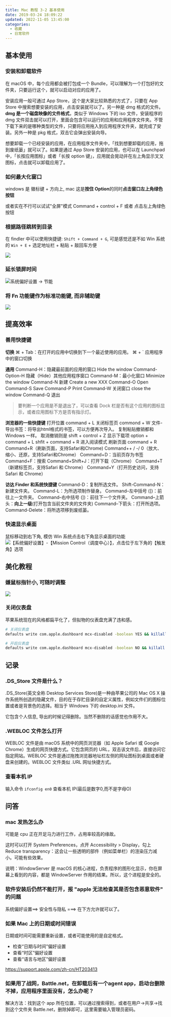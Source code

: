 ```yaml
---
title: Mac 教程 3-2 基本使用
date: 2019-03-24 18:09:22
updated: 2022-11-05 13:45:00
categories:
  - 收藏
  - 日常软件
---
```


## 基本使用

### 安装和卸载软件

在 macOS 中，每个应用都会被打包成一个 Bundle，可以理解为一个打包好的文件夹，只要运行这个，就可以启动对应的应用了。

安装应用一般可通过 App Store，这个是大家比较熟悉的方式了，只要在 App Store 中搜索想要安装的应用，点击安装就可以了。另一种是 dmg 格式的文件。**dmg 是一个磁盘映像的文件格式**，类似于 Windows 下的 iso 文件，安装程序的 dmg 文件双击就可以打开，里面会包含可以运行的应用和应用程序文件夹。不管下载下来的是哪种类型的文件，只要将应用拖入到应用程序文件夹，就完成了安装。另外一种是 pkg 格式，双击它会弹出安装向导。

想要卸载一个已经安装的应用，在应用程序文件夹中，「找到想要卸载的应用，拖到废纸篓」就可以了。如果是通过 App Store 安装的应用，也可以在 Launchpad 中，「长按应用图标」或者「长按 option 键」，应用就会晃动并在左上角显示叉叉图标，点击就可以卸载应用了。

### 如何最大化窗口

windows 是 徽标键 + 方向上, mac 这是**按住 Option**的同时**点击窗口左上角绿色按钮**

或者实在不行可以试试"全屏"模式
Command + control + F 或者 点击左上角绿色按钮

### 根据路径跳转到目录

在 findler 中可以使用快捷键: `Shift + Command + G`, 可是感觉还是不如 Win 系统的 `Win + E` + 选定地址栏 + 粘贴 + 敲回车方便

![](https://upload-images.jianshu.io/upload_images/1662509-3bff4ca099214b46.png?imageMogr2/auto-orient/strip%7CimageView2/2/w/1240)

### 延长锁屏时间

![系统偏好设置 -> 节能](https://upload-images.jianshu.io/upload_images/1662509-33e7fad84e615c0b.png?imageMogr2/auto-orient/strip%7CimageView2/2/w/1240)

### 将 Fn 功能键作为标准功能键, 而非辅助键

![](https://upload-images.jianshu.io/upload_images/1662509-5e2a497ab27ef0cc.png?imageMogr2/auto-orient/strip%7CimageView2/2/w/1240)

## 提高效率

### 善用快捷键

**切换**
⌘ + Tab：在打开的应用中切换到下一个最近使用的应用。
⌘ + ` 应用程序中的窗口切换

**通用**
Command-H：隐藏最前面的应用的窗口 Hide the window
Command-Option-H 隐藏（Hide）其他应用程序窗口
Command-M：最小化窗口 Minimize the window
Command-N 新建 Create a new XXX
Command-O Open
Command-S Save
Command-P Print
Command-W 关闭窗口 close the window
Command-Q 退出
> 要判断一个应用是不是退出了，可以查看 Dock 栏是否有这个应用的图标显示，或者应用图标下方是否有指示灯。

**浏览器的一些快捷键**
打开位置 command + L
关闭标签页 commond + W
文件-导出书签：将导出html格式的书签，可以方便再次导入。
复制粘贴撤销都和 Windows 一样。
取消撤销则是 shift + control + Z
显示下载项 option + command + L
shfit + command + R 进入阅读模式
刷新页面 command + R
Command+R（刷新页面，支持Safari和Chrome)
Command++ / -/ 0（放大、缩小、还原，支持Safari和Chrome）
Command+D：当前页存为书签
Command+F：搜索
Command+Shift+J：打开下载（Chrome）
Command+T（新建标签页，支持Safari 和 Chrome）
Command+Y（打开历史访问，支持 Safari 和 Chrome）

**访达 Finder 和系统快捷键**
Command-D：复制所选文件。
Shift-Command-N：新建文件夹。
Command-L：为所选项制作替身。
Command–左中括号 ([)：前往上一文件夹。
Command–右中括号 (])：前往下一个文件夹。
Command–上箭头：**向上一级**(打开包含当前文件夹的文件夹)
Command–下箭头：打开所选项。
Command-Delete：将所选项移到废纸篓。

### 快速显示桌面

鼠标移动到右下角, 模仿 Win 系统点击右下角显示桌面的功能
![【系统偏好设置】-【Mission Control（调度中心）】，点击位于左下角的【触发角】选项](https://upload-images.jianshu.io/upload_images/1662509-af8414725f97fa62.png?imageMogr2/auto-orient/strip%7CimageView2/2/w/1240)

## 美化教程

### 嫌鼠标指针小, 可随时调整

![](https://upload-images.jianshu.io/upload_images/1662509-63860f3433970f9e.png?imageMogr2/auto-orient/strip%7CimageView2/2/w/1240)

### 关闭仪表盘

苹果系统现在的风格都扁平化了，但拟物的仪表盘充满了违和感。

```sh
# 关闭仪表盘
defaults write com.apple.dashboard mcx-disabled -boolean YES && killall Dock

# 开启仪表盘
defaults write com.apple.dashboard mcx-disabled -boolean NO && killall Dock
```

## 记录

### .DS_Store 文件是什么？

.DS_Store(英文全称 Desktop Services Store)是一种由苹果公司的 Mac OS X 操作系统所创造的隐藏文件，目的在于存贮目录的自定义属性，例如文件们的图标位置或者是背景色的选择。相当于 Windows 下的 desktop.ini 文件。

它包含个人信息, 导出的时候记得删除。当然不删除的话感觉也作用不大。

### .WEBLOC 文件怎么打开

WEBLOC 文件是由 macOS 系统中的网页浏览器（如 Apple Safari 或 Google Chrome）生成的网页快捷方式。它包含网页的 URL，双击该文件后，直接访问它指定网站。WEBLOC 文件是通过拖拽浏览器地址栏左侧的网址图标到桌面或者硬盘来创建的。WEBLOC 文件类似 .URL 网址快捷方式。

### 查看本机 IP

输入命令 `ifconfig en0` 查看本机 IP(最后是数字0,而不是字母O)

## 问答

### mac 发热怎么办

可能是 cpu 正在开足马力进行工作，占用率较高的缘故。

这时可以打开 System Preferences，点开 Accessibility > Display，勾上 Reduce transparency：这会让一些透明的部件（例如菜单栏）的渲染压力减小。可能有些效果。

说明：WindowServer 是 macOS 的核心进程，负责程序的图形化显示，你在屏幕上看到的内容，都是 WindowServer 作用的结果。所以，这个进程是安全的。

### 软件安装后仍然不能打开，报 "apple 无法检查其是否包含恶意软件" 的问题

系统偏好设置==> 安全性与隐私 ===> 在下方允许就可以了。

### 如果 Mac 上的日期或时间错误

日期或时间可能需要重新设置，或者可能使用的是自定格式。

* 检查“日期与时间”偏好设置
* 查看“时区”偏好设置
* 查看“语言与地区”偏好设置

<https://support.apple.com/zh-cn/HT203413>

### 如果用了战网，Battle.net，在卸载后有一个agent app，启动台删除不掉，应用程序里面没有，怎么办呢？

解决方法：找到这个 app 所在位置，可以通过搜索得到，或者在用户->共享->找到这个文件夹 Battle.net，删除掉即可，这里需要输入管理员密码。
